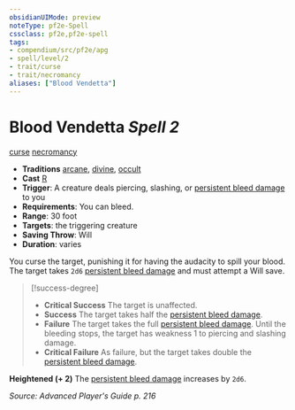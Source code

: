 ```yaml
---
obsidianUIMode: preview
noteType: pf2e-Spell
cssclass: pf2e,pf2e-spell
tags:
- compendium/src/pf2e/apg
- spell/level/2
- trait/curse
- trait/necromancy
aliases: ["Blood Vendetta"]
---
```

# Blood Vendetta *Spell 2*   
[curse](rules/traits/curse.md "Curse Effect Trait")  [necromancy](rules/traits/necromancy.md "Necromancy School Trait")  

- **Traditions** [arcane](rules/traits/arcane.md "Arcane Tradition Trait"), [divine](rules/traits/divine.md "Divine Tradition Trait"), [occult](rules/traits/occult.md "Occult Tradition Trait")
- **Cast** [R](rules/core-rulebook/chapter-9-playing-the-game.md#Actions "Reaction") 
- **Trigger**: A creature deals piercing, slashing, or [persistent bleed damage](rules/conditions.md#Persistent%20Damage) to you
- **Requirements**: You can bleed.
- **Range**: 30 foot
- **Targets**: the triggering creature
- **Saving Throw**: Will
- **Duration**: varies

You curse the target, punishing it for having the audacity to spill your blood. The target takes `2d6` [persistent bleed damage](rules/conditions.md#Persistent%20Damage) and must attempt a Will save.

> [!success-degree] 
> - **Critical Success** The target is unaffected.
> - **Success** The target takes half the [persistent bleed damage](rules/conditions.md#Persistent%20Damage).
> - **Failure** The target takes the full [persistent bleed damage](rules/conditions.md#Persistent%20Damage). Until the bleeding stops, the target has weakness 1 to piercing and slashing damage.
> - **Critical Failure** As failure, but the target takes double the [persistent bleed damage](rules/conditions.md#Persistent%20Damage).

**Heightened (+ 2)** The [persistent bleed damage](rules/conditions.md#Persistent%20Damage) increases by `2d6`.

*Source: Advanced Player's Guide p. 216*